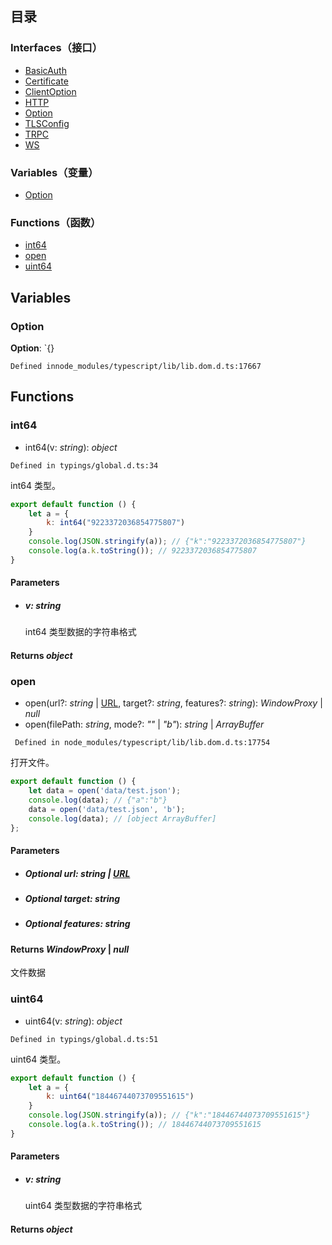 ## 目录

### Interfaces（接口）
- [BasicAuth](https://cloud.tencent.com/document/product/1484/75806)
- [Certificate](https://cloud.tencent.com/document/product/1484/75807)
- [ClientOption](https://cloud.tencent.com/document/product/1484/75810)
- [HTTP](https://cloud.tencent.com/document/product/1484/75811)
- [Option](https://cloud.tencent.com/document/product/1484/75812)
- [TLSConfig](https://cloud.tencent.com/document/product/1484/75813)
- [TRPC](https://cloud.tencent.com/document/product/1484/75814)
- [WS](https://cloud.tencent.com/document/product/1484/75815)

### Variables（变量）
- [Option](#option)

### Functions（函数）
- [int64](#int64)
- [open](#open)
- [uint64](#uint64)

## Variables
[](id:option)
### Option
**Option**: `{}
```
Defined innode_modules/typescript/lib/lib.dom.d.ts:17667
```

## Functions

### int64

- int64(v: *string*): *object*

```
Defined in typings/global.d.ts:34
```

  int64 类型。

  ```js
  export default function () {
      let a = {
          k: int64("9223372036854775807")
      }
      console.log(JSON.stringify(a)); // {"k":"9223372036854775807"}
      console.log(a.k.toString()); // 9223372036854775807
  }
  ```

  #### Parameters

  - ##### v: *string*

    int64 类型数据的字符串格式

  #### Returns *object*



### open

- open(url?: *string* | [URL](url.html#URL-1), target?: *string*, features?: *string*): *WindowProxy* | *null*
- open(filePath: *string*, mode?: *""* | *"b"*): *string* | *ArrayBuffer*
```
 Defined in node_modules/typescript/lib/lib.dom.d.ts:17754
 ```

  打开文件。

  ```js
  export default function () {
      let data = open('data/test.json');
      console.log(data); // {"a":"b"}
      data = open('data/test.json', 'b');
      console.log(data); // [object ArrayBuffer]
  };
  ```

  #### Parameters

  - ##### Optional url: *string* | [URL](url.html#URL-1)

  - ##### Optional target: *string*

  - ##### Optional features: *string*

  #### Returns *WindowProxy* | *null*

  文件数据



### uint64

- uint64(v: *string*): *object*
```
Defined in typings/global.d.ts:51
```

  uint64 类型。

  ```js
  export default function () {
      let a = {
          k: uint64("18446744073709551615")
      }
      console.log(JSON.stringify(a)); // {"k":"18446744073709551615"}
      console.log(a.k.toString()); // 18446744073709551615
  }
  ```

  #### Parameters

  - ##### v: *string*

    uint64 类型数据的字符串格式

  #### Returns *object*
